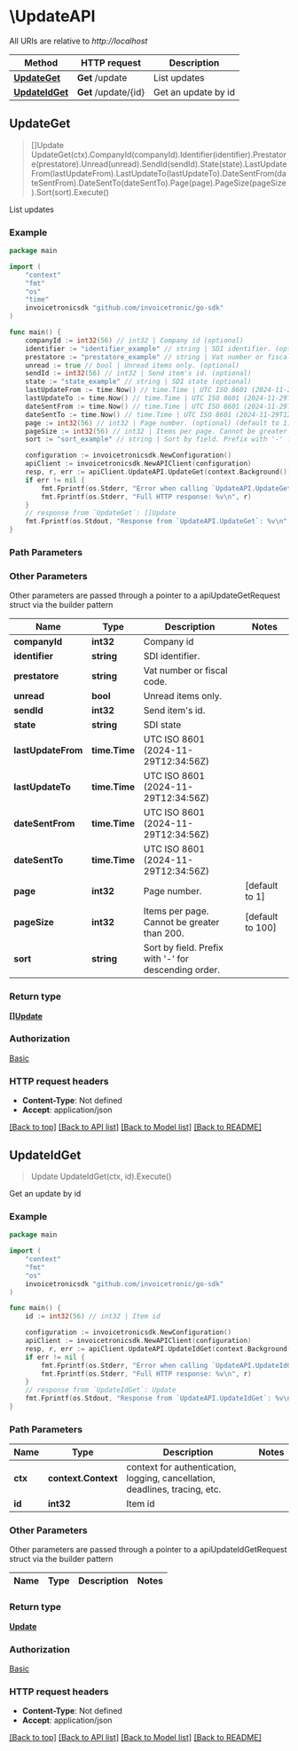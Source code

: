 # \UpdateAPI

All URIs are relative to *http://localhost*

Method | HTTP request | Description
------------- | ------------- | -------------
[**UpdateGet**](UpdateAPI.md#UpdateGet) | **Get** /update | List updates
[**UpdateIdGet**](UpdateAPI.md#UpdateIdGet) | **Get** /update/{id} | Get an update by id



## UpdateGet

> []Update UpdateGet(ctx).CompanyId(companyId).Identifier(identifier).Prestatore(prestatore).Unread(unread).SendId(sendId).State(state).LastUpdateFrom(lastUpdateFrom).LastUpdateTo(lastUpdateTo).DateSentFrom(dateSentFrom).DateSentTo(dateSentTo).Page(page).PageSize(pageSize).Sort(sort).Execute()

List updates



### Example

```go
package main

import (
	"context"
	"fmt"
	"os"
    "time"
	invoicetronicsdk "github.com/invoicetronic/go-sdk"
)

func main() {
	companyId := int32(56) // int32 | Company id (optional)
	identifier := "identifier_example" // string | SDI identifier. (optional)
	prestatore := "prestatore_example" // string | Vat number or fiscal code. (optional)
	unread := true // bool | Unread items only. (optional)
	sendId := int32(56) // int32 | Send item's id. (optional)
	state := "state_example" // string | SDI state (optional)
	lastUpdateFrom := time.Now() // time.Time | UTC ISO 8601 (2024-11-29T12:34:56Z) (optional)
	lastUpdateTo := time.Now() // time.Time | UTC ISO 8601 (2024-11-29T12:34:56Z) (optional)
	dateSentFrom := time.Now() // time.Time | UTC ISO 8601 (2024-11-29T12:34:56Z) (optional)
	dateSentTo := time.Now() // time.Time | UTC ISO 8601 (2024-11-29T12:34:56Z) (optional)
	page := int32(56) // int32 | Page number. (optional) (default to 1)
	pageSize := int32(56) // int32 | Items per page. Cannot be greater than 200. (optional) (default to 100)
	sort := "sort_example" // string | Sort by field. Prefix with '-' for descending order. (optional)

	configuration := invoicetronicsdk.NewConfiguration()
	apiClient := invoicetronicsdk.NewAPIClient(configuration)
	resp, r, err := apiClient.UpdateAPI.UpdateGet(context.Background()).CompanyId(companyId).Identifier(identifier).Prestatore(prestatore).Unread(unread).SendId(sendId).State(state).LastUpdateFrom(lastUpdateFrom).LastUpdateTo(lastUpdateTo).DateSentFrom(dateSentFrom).DateSentTo(dateSentTo).Page(page).PageSize(pageSize).Sort(sort).Execute()
	if err != nil {
		fmt.Fprintf(os.Stderr, "Error when calling `UpdateAPI.UpdateGet``: %v\n", err)
		fmt.Fprintf(os.Stderr, "Full HTTP response: %v\n", r)
	}
	// response from `UpdateGet`: []Update
	fmt.Fprintf(os.Stdout, "Response from `UpdateAPI.UpdateGet`: %v\n", resp)
}
```

### Path Parameters



### Other Parameters

Other parameters are passed through a pointer to a apiUpdateGetRequest struct via the builder pattern


Name | Type | Description  | Notes
------------- | ------------- | ------------- | -------------
 **companyId** | **int32** | Company id | 
 **identifier** | **string** | SDI identifier. | 
 **prestatore** | **string** | Vat number or fiscal code. | 
 **unread** | **bool** | Unread items only. | 
 **sendId** | **int32** | Send item&#39;s id. | 
 **state** | **string** | SDI state | 
 **lastUpdateFrom** | **time.Time** | UTC ISO 8601 (2024-11-29T12:34:56Z) | 
 **lastUpdateTo** | **time.Time** | UTC ISO 8601 (2024-11-29T12:34:56Z) | 
 **dateSentFrom** | **time.Time** | UTC ISO 8601 (2024-11-29T12:34:56Z) | 
 **dateSentTo** | **time.Time** | UTC ISO 8601 (2024-11-29T12:34:56Z) | 
 **page** | **int32** | Page number. | [default to 1]
 **pageSize** | **int32** | Items per page. Cannot be greater than 200. | [default to 100]
 **sort** | **string** | Sort by field. Prefix with &#39;-&#39; for descending order. | 

### Return type

[**[]Update**](Update.md)

### Authorization

[Basic](../README.md#Basic)

### HTTP request headers

- **Content-Type**: Not defined
- **Accept**: application/json

[[Back to top]](#) [[Back to API list]](../README.md#documentation-for-api-endpoints)
[[Back to Model list]](../README.md#documentation-for-models)
[[Back to README]](../README.md)


## UpdateIdGet

> Update UpdateIdGet(ctx, id).Execute()

Get an update by id



### Example

```go
package main

import (
	"context"
	"fmt"
	"os"
	invoicetronicsdk "github.com/invoicetronic/go-sdk"
)

func main() {
	id := int32(56) // int32 | Item id

	configuration := invoicetronicsdk.NewConfiguration()
	apiClient := invoicetronicsdk.NewAPIClient(configuration)
	resp, r, err := apiClient.UpdateAPI.UpdateIdGet(context.Background(), id).Execute()
	if err != nil {
		fmt.Fprintf(os.Stderr, "Error when calling `UpdateAPI.UpdateIdGet``: %v\n", err)
		fmt.Fprintf(os.Stderr, "Full HTTP response: %v\n", r)
	}
	// response from `UpdateIdGet`: Update
	fmt.Fprintf(os.Stdout, "Response from `UpdateAPI.UpdateIdGet`: %v\n", resp)
}
```

### Path Parameters


Name | Type | Description  | Notes
------------- | ------------- | ------------- | -------------
**ctx** | **context.Context** | context for authentication, logging, cancellation, deadlines, tracing, etc.
**id** | **int32** | Item id | 

### Other Parameters

Other parameters are passed through a pointer to a apiUpdateIdGetRequest struct via the builder pattern


Name | Type | Description  | Notes
------------- | ------------- | ------------- | -------------


### Return type

[**Update**](Update.md)

### Authorization

[Basic](../README.md#Basic)

### HTTP request headers

- **Content-Type**: Not defined
- **Accept**: application/json

[[Back to top]](#) [[Back to API list]](../README.md#documentation-for-api-endpoints)
[[Back to Model list]](../README.md#documentation-for-models)
[[Back to README]](../README.md)

